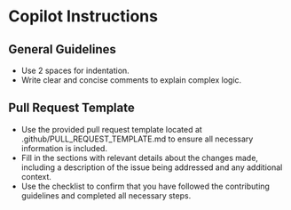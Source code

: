 # Copilot Instructions

## General Guidelines

- Use 2 spaces for indentation.
- Write clear and concise comments to explain complex logic.

## Pull Request Template

- Use the provided pull request template located at .github/PULL_REQUEST_TEMPLATE.md to ensure all necessary information is included.
- Fill in the sections with relevant details about the changes made, including a description of the issue being addressed and any additional context.
- Use the checklist to confirm that you have followed the contributing guidelines and completed all necessary steps.
